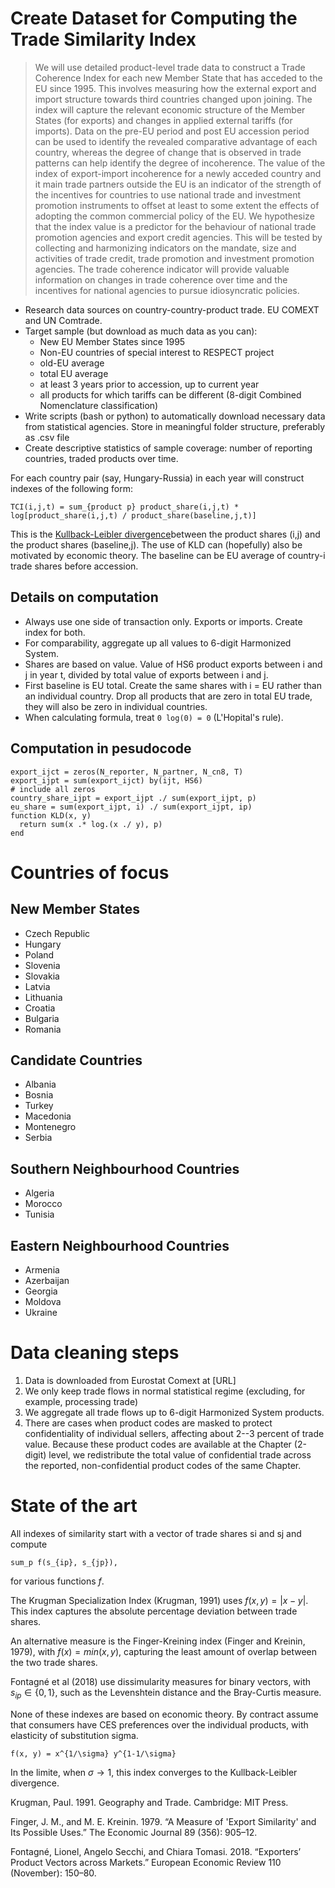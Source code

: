 # Create Dataset for Computing the Trade Similarity Index
> We will use detailed product-level trade data to construct a Trade Coherence Index for each new Member State that has acceded to the EU since 1995. This involves measuring how the external export and import structure towards third countries changed upon joining. The index will capture the relevant economic structure of the Member States (for exports) and changes in applied external tariffs (for imports). Data on the pre-EU period and post EU accession period can be used to identify the revealed comparative advantage of each country, whereas the degree of change that is observed in trade patterns can help identify the degree of incoherence. The value of the index of export-import incoherence for a newly acceded country and it main trade partners outside the EU is an indicator of the strength of the incentives for countries to use national trade and investment promotion instruments to offset at least to some extent the effects of adopting the common commercial policy of the EU. We hypothesize that the index value is a predictor for the behaviour of national trade promotion agencies and export credit agencies. This will be tested by collecting and harmonizing indicators on the mandate, size and activities of trade credit, trade promotion and investment promotion agencies. The trade coherence indicator will provide valuable information on changes in trade coherence over time and the incentives for national agencies to pursue idiosyncratic policies.

- Research data sources on country-country-product trade. EU COMEXT and UN Comtrade.
- Target sample (but download as much data as you can):
	- New EU Member States since 1995
	- Non-EU countries of special interest to RESPECT project
	- old-EU average
	- total EU average
	- at least 3 years prior to accession, up to current year
	- all products for which tariffs can be different (8-digit Combined Nomenclature classification)
- Write scripts (bash or python) to automatically download necessary data from statistical agencies. Store in meaningful folder structure, preferably as .csv file
- Create descriptive statistics of sample coverage: number of reporting countries, traded products over time.

For each country pair (say, Hungary-Russia) in each year will construct indexes of the following form:
```
TCI(i,j,t) = sum_{product p} product_share(i,j,t) * log[product_share(i,j,t) / product_share(baseline,j,t)]	
```
This is the [Kullback-Leibler divergence](https://en.wikipedia.org/wiki/Kullback%E2%80%93Leibler_divergence)between the product shares (i,j) and the product shares (baseline,j). The use of KLD can (hopefully) also be motivated by economic theory. The baseline can be EU average of country-i trade shares before accession.


## Details on computation
- Always use one side of transaction only. Exports or imports. Create index for both.
- For comparability, aggregate up all values to 6-digit Harmonized System.
- Shares are based on value. Value of HS6 product exports between i and j in year t, divided by total value of exports between i and j.
- First baseline is EU total. Create the same shares with i = EU rather than an individual country. Drop all products that are zero in total EU trade, they will also be zero in individual countries.
- When calculating formula, treat `0 log(0) = 0` (L'Hopital's rule).

## Computation in pesudocode
```
export_ijct = zeros(N_reporter, N_partner, N_cn8, T)
export_ijpt = sum(export_ijct) by(ijt, HS6)
# include all zeros
country_share_ijpt = export_ijpt ./ sum(export_ijpt, p)
eu_share = sum(export_ijpt, i) ./ sum(export_ijpt, ip)
function KLD(x, y)
  return sum(x .* log.(x ./ y), p)
end
```

# Countries of focus
## New Member States
- Czech Republic
- Hungary
- Poland
- Slovenia
- Slovakia
- Latvia
- Lithuania
- Croatia
- Bulgaria
- Romania

## Candidate Countries
- Albania
- Bosnia
- Turkey
- Macedonia
- Montenegro
- Serbia

## Southern Neighbourhood Countries
- Algeria
- Morocco
- Tunisia

## Eastern Neighbourhood Countries
- Armenia
- Azerbaijan
- Georgia
- Moldova
- Ukraine

# Data cleaning steps
1. Data is downloaded from Eurostat Comext at [URL]
2. We only keep trade flows in normal statistical regime (excluding, for example, processing trade)
3. We aggregate all trade flows up to 6-digit Harmonized System products.
4. There are cases when product codes are masked to protect confidentiality of individual sellers, affecting about 2--3 percent of trade value. Because these product codes are available at the Chapter (2-digit) level, we redistribute the total value of confidential trade across the reported, non-confidential product codes of the same Chapter.

# State of the art

All indexes of similarity start with a vector of trade shares si and sj and compute
```
sum_p f(s_{ip}, s_{jp}),
```
for various functions $f$.

The Krugman Specialization Index (Krugman, 1991) uses $f(x, y) = |x - y|$. This index captures the absolute percentage deviation between trade shares.

An alternative measure is the Finger-Kreining index (Finger and Kreinin, 1979), with $f(x) = min(x, y)$, capturing the least amount of overlap between the two trade shares.

Fontagné et al (2018) use dissimularity measures for binary vectors, with $s_{ip}\in \{0,1\}$, such as the Levenshtein distance and the Bray-Curtis measure.

None of these indexes are based on economic theory. By contract assume that consumers have CES preferences over the individual products, with elasticity of substitution sigma. 
```
f(x, y) = x^{1/\sigma} y^{1-1/\sigma}
```
In the limite, when $\sigma\to 1$, this index converges to the Kullback-Leibler divergence.

Krugman, Paul. 1991. Geography and Trade. Cambridge: MIT Press.

Finger, J. M., and M. E. Kreinin. 1979. “A Measure of 'Export Similarity' and Its Possible Uses.” The Economic Journal 89 (356): 905–12.

Fontagné, Lionel, Angelo Secchi, and Chiara Tomasi. 2018. “Exporters’ Product Vectors across Markets.” European Economic Review 110 (November): 150–80.

